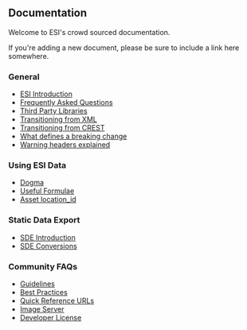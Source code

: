 ## Documentation

Welcome to ESI's crowd sourced documentation.

If you're adding a new document, please be sure to include a link here somewhere.

### General

- [ESI Introduction](https://esi.github.io/esi-issues/docs/esi_introduction)
- [Frequently Asked Questions](https://esi.github.io/esi-issues/docs/FAQ)
- [Third Party Libraries](https://esi.github.io/esi-issues/docs/third_party_libraries)
- [Transitioning from XML](https://esi.github.io/esi-issues/docs/XML_to_ESI)
- [Transitioning from CREST](https://esi.github.io/esi-issues/docs/CREST_to_ESI)
- [What defines a breaking change](https://esi.github.io/esi-issues/docs/breaking_changes)
- [Warning headers explained](https://esi.github.io/esi-issues/docs/warning_header)

### Using ESI Data

- [Dogma](https://esi.github.io/esi-issues/docs/dogma)
- [Useful Formulae](https://esi.github.io/esi-issues/docs/useful_formulae)
- [Asset location_id](https://esi.github.io/esi-issues/docs/asset_location_id)

### Static Data Export

- [SDE Introduction](https://esi.github.io/esi-issues/docs/sde_introduction)
- [SDE Conversions](https://esi.github.io/esi-issues/docs/sde_conversions)

### Community FAQs

- [Guidelines](https://esi.github.io/esi-issues/docs/guidelines)
- [Best Practices](https://esi.github.io/esi-issues/docs/best_practices)
- [Quick Reference URLs](https://esi.github.io/esi-issues/docs/quick_reference)
- [Image Server](https://esi.github.io/esi-issues/docs/image_server)
- [Developer License](https://esi.github.io/esi-issues/docs/developer_license)
